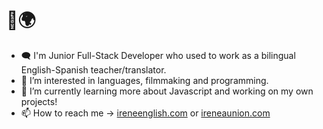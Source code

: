 # 👋🌍️ 
- 🗨️ I'm Junior Full-Stack Developer who used to work as a bilingual English-Spanish teacher/translator.
- 👀 I’m interested in languages, filmmaking and programming.
- 🌱 I’m currently learning more about Javascript and working on my own projects!
- 📫 How to reach me -> [ireneenglish.com](http://ireneenglish.com/) or [ireneaunion.com](http://ireneaunion.com/)

